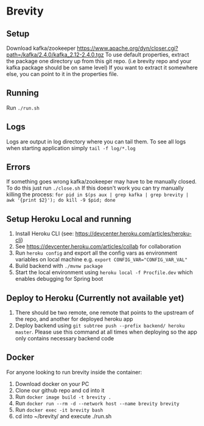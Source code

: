 # Brevity

## Setup
Download kafka/zookeeper https://www.apache.org/dyn/closer.cgi?path=/kafka/2.4.0/kafka_2.12-2.4.0.tgz
To use default properties, extract the package one directory up from this git repo. (i.e brevity repo and your kafka package should be on same level)
If you want to extract it somewhere else, you can point to it in the properties file.

## Running
Run `./run.sh`

## Logs
Logs are output in log directory where you can tail them. To see all logs when starting application simply `tail -f log/*.log`

## Errors
If something goes wrong kafka/zookeeper may have to be manually closed. To do this just run `./close.sh`
If this doesn't work you can try manually killing the process: `for pid in $(ps aux | grep kafka | grep brevity | awk '{print $2}'); do kill -9 $pid; done`

## Setup Heroku Local and running
1. Install Heroku CLI (see: https://devcenter.heroku.com/articles/heroku-cli)
2. See https://devcenter.heroku.com/articles/collab for collaboration
3. Run `heroku config` and export all the config vars as environment variables on local machine
e.g. `export CONFIG_VAR="CONFIG_VAR_VAL"`
4. Build backend with `./mvnw package`
5. Start the local environment using `heroku local -f Procfile.dev` which enables debugging for Spring boot

## Deploy to Heroku (Currently not available yet)
1. There should be two remote, one remote that points to the upstream of the repo, and another for deployed heroku app
2. Deploy backend using `git subtree push --prefix backend/ heroku master`. Please use this command at all times when deploying so the app only contains necessary backend code

## Docker
For anyone looking to run brevity inside the container: 
1. Download docker on your PC
2. Clone our github repo and cd into it
3. Run `docker image build -t brevity .`
4. Run `docker run --rm -d --network host --name brevity brevity`
5. Run `docker exec -it brevity bash`
6. cd into ~/brevity/ and execute ./run.sh

